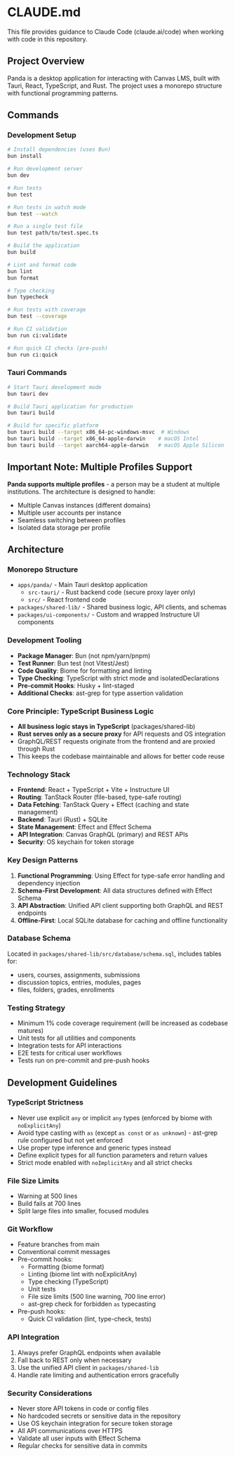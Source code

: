 # CLAUDE.md

This file provides guidance to Claude Code (claude.ai/code) when working with code in this repository.

## Project Overview

Panda is a desktop application for interacting with Canvas LMS, built with Tauri, React, TypeScript, and Rust. The project uses a monorepo structure with functional programming patterns.

## Commands

### Development Setup
```bash
# Install dependencies (uses Bun)
bun install

# Run development server
bun dev

# Run tests
bun test

# Run tests in watch mode
bun test --watch

# Run a single test file
bun test path/to/test.spec.ts

# Build the application
bun build

# Lint and format code
bun lint
bun format

# Type checking
bun typecheck

# Run tests with coverage
bun test --coverage

# Run CI validation
bun run ci:validate

# Run quick CI checks (pre-push)
bun run ci:quick
```

### Tauri Commands
```bash
# Start Tauri development mode
bun tauri dev

# Build Tauri application for production
bun tauri build

# Build for specific platform
bun tauri build --target x86_64-pc-windows-msvc  # Windows
bun tauri build --target x86_64-apple-darwin    # macOS Intel
bun tauri build --target aarch64-apple-darwin   # macOS Apple Silicon
```

## Important Note: Multiple Profiles Support

**Panda supports multiple profiles** - a person may be a student at multiple institutions. The architecture is designed to handle:
- Multiple Canvas instances (different domains)
- Multiple user accounts per instance
- Seamless switching between profiles
- Isolated data storage per profile

## Architecture

### Monorepo Structure
- `apps/panda/` - Main Tauri desktop application
  - `src-tauri/` - Rust backend code (secure proxy layer only)
  - `src/` - React frontend code
- `packages/shared-lib/` - Shared business logic, API clients, and schemas
- `packages/ui-components/` - Custom and wrapped Instructure UI components

### Development Tooling
- **Package Manager**: Bun (not npm/yarn/pnpm)
- **Test Runner**: Bun test (not Vitest/Jest)
- **Code Quality**: Biome for formatting and linting
- **Type Checking**: TypeScript with strict mode and isolatedDeclarations
- **Pre-commit Hooks**: Husky + lint-staged
- **Additional Checks**: ast-grep for type assertion validation

### Core Principle: TypeScript Business Logic
- **All business logic stays in TypeScript** (packages/shared-lib)
- **Rust serves only as a secure proxy** for API requests and OS integration
- GraphQL/REST requests originate from the frontend and are proxied through Rust
- This keeps the codebase maintainable and allows for better code reuse

### Technology Stack
- **Frontend**: React + TypeScript + Vite + Instructure UI
- **Routing**: TanStack Router (file-based, type-safe routing)
- **Data Fetching**: TanStack Query + Effect (caching and state management)
- **Backend**: Tauri (Rust) + SQLite
- **State Management**: Effect and Effect Schema
- **API Integration**: Canvas GraphQL (primary) and REST APIs
- **Security**: OS keychain for token storage

### Key Design Patterns
1. **Functional Programming**: Using Effect for type-safe error handling and dependency injection
2. **Schema-First Development**: All data structures defined with Effect Schema
3. **API Abstraction**: Unified API client supporting both GraphQL and REST endpoints
4. **Offline-First**: Local SQLite database for caching and offline functionality

### Database Schema
Located in `packages/shared-lib/src/database/schema.sql`, includes tables for:
- users, courses, assignments, submissions
- discussion topics, entries, modules, pages
- files, folders, grades, enrollments

### Testing Strategy
- Minimum 1% code coverage requirement (will be increased as codebase matures)
- Unit tests for all utilities and components
- Integration tests for API interactions
- E2E tests for critical user workflows
- Tests run on pre-commit and pre-push hooks

## Development Guidelines

### TypeScript Strictness
- Never use explicit `any` or implicit `any` types (enforced by biome with `noExplicitAny`)
- Avoid type casting with `as` (except `as const` or `as unknown`) - ast-grep rule configured but not yet enforced
- Use proper type inference and generic types instead
- Define explicit types for all function parameters and return values
- Strict mode enabled with `noImplicitAny` and all strict checks

### File Size Limits
- Warning at 500 lines
- Build fails at 700 lines
- Split large files into smaller, focused modules

### Git Workflow
- Feature branches from main
- Conventional commit messages
- Pre-commit hooks:
  - Formatting (biome format)
  - Linting (biome lint with noExplicitAny)
  - Type checking (TypeScript)
  - Unit tests
  - File size limits (500 line warning, 700 line error)
  - ast-grep check for forbidden `as` typecasting
- Pre-push hooks:
  - Quick CI validation (lint, type-check, tests)

### API Integration
1. Always prefer GraphQL endpoints when available
2. Fall back to REST only when necessary
3. Use the unified API client in `packages/shared-lib`
4. Handle rate limiting and authentication errors gracefully

### Security Considerations
- Never store API tokens in code or config files
- No hardcoded secrets or sensitive data in the repository
- Use OS keychain integration for secure token storage
- All API communications over HTTPS
- Validate all user inputs with Effect Schema
- Regular checks for sensitive data in commits